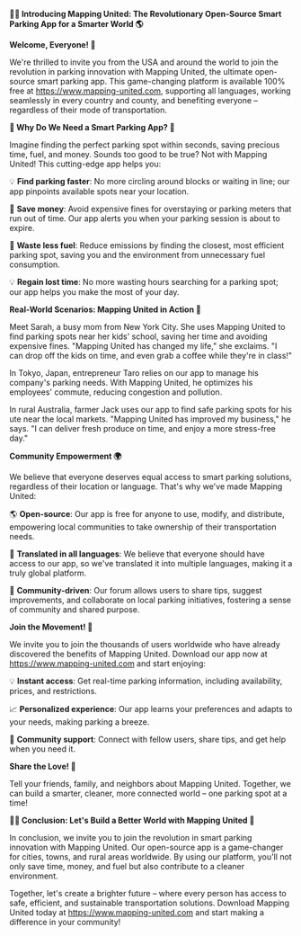 **🚗💡 Introducing Mapping United: The Revolutionary Open-Source Smart Parking App for a Smarter World 🌎**

**Welcome, Everyone! 👋**

We're thrilled to invite you from the USA and around the world to join the revolution in parking innovation with Mapping United, the ultimate open-source smart parking app. This game-changing platform is available 100% free at https://www.mapping-united.com, supporting all languages, working seamlessly in every country and county, and benefiting everyone – regardless of their mode of transportation.

**🚗 Why Do We Need a Smart Parking App? 🤔**

Imagine finding the perfect parking spot within seconds, saving precious time, fuel, and money. Sounds too good to be true? Not with Mapping United! This cutting-edge app helps you:

💡 **Find parking faster**: No more circling around blocks or waiting in line; our app pinpoints available spots near your location.

💸 **Save money**: Avoid expensive fines for overstaying or parking meters that run out of time. Our app alerts you when your parking session is about to expire.

🚮 **Waste less fuel**: Reduce emissions by finding the closest, most efficient parking spot, saving you and the environment from unnecessary fuel consumption.

💡 **Regain lost time**: No more wasting hours searching for a parking spot; our app helps you make the most of your day.

**Real-World Scenarios: Mapping United in Action 🌟**

Meet Sarah, a busy mom from New York City. She uses Mapping United to find parking spots near her kids' school, saving her time and avoiding expensive fines. "Mapping United has changed my life," she exclaims. "I can drop off the kids on time, and even grab a coffee while they're in class!"

In Tokyo, Japan, entrepreneur Taro relies on our app to manage his company's parking needs. With Mapping United, he optimizes his employees' commute, reducing congestion and pollution.

In rural Australia, farmer Jack uses our app to find safe parking spots for his ute near the local markets. "Mapping United has improved my business," he says. "I can deliver fresh produce on time, and enjoy a more stress-free day."

**Community Empowerment 🌍**

We believe that everyone deserves equal access to smart parking solutions, regardless of their location or language. That's why we've made Mapping United:

🌎 **Open-source**: Our app is free for anyone to use, modify, and distribute, empowering local communities to take ownership of their transportation needs.

💬 **Translated in all languages**: We believe that everyone should have access to our app, so we've translated it into multiple languages, making it a truly global platform.

🌟 **Community-driven**: Our forum allows users to share tips, suggest improvements, and collaborate on local parking initiatives, fostering a sense of community and shared purpose.

**Join the Movement! 🚀**

We invite you to join the thousands of users worldwide who have already discovered the benefits of Mapping United. Download our app now at https://www.mapping-united.com and start enjoying:

💡 **Instant access**: Get real-time parking information, including availability, prices, and restrictions.

📈 **Personalized experience**: Our app learns your preferences and adapts to your needs, making parking a breeze.

💬 **Community support**: Connect with fellow users, share tips, and get help when you need it.

**Share the Love! 🤝**

Tell your friends, family, and neighbors about Mapping United. Together, we can build a smarter, cleaner, more connected world – one parking spot at a time!

**🚗💡 Conclusion: Let's Build a Better World with Mapping United 💪**

In conclusion, we invite you to join the revolution in smart parking innovation with Mapping United. Our open-source app is a game-changer for cities, towns, and rural areas worldwide. By using our platform, you'll not only save time, money, and fuel but also contribute to a cleaner environment.

Together, let's create a brighter future – where every person has access to safe, efficient, and sustainable transportation solutions. Download Mapping United today at https://www.mapping-united.com and start making a difference in your community!